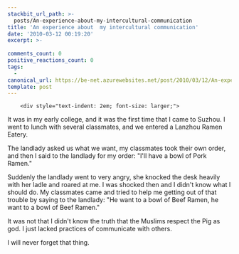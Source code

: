 ```yaml
---
stackbit_url_path: >-
  posts/An-experience-about-my-intercultural-communication
title: 'An experience about  my intercultural communication'
date: '2010-03-12 00:19:20'
excerpt: >-
  
comments_count: 0
positive_reactions_count: 0
tags: 
  - 
canonical_url: https://be-net.azurewebsites.net/post/2010/03/12/An-experience-about-my-intercultural-communication
template: post
---
```


        <div style="text-indent: 2em; font-size: larger;">
<p>It was in my early college, and it was the first time that I came to Suzhou. I went to lunch with several classmates, and we entered a Lanzhou Ramen Eatery.</p>
<p>The landlady asked us what we want, my classmates took their own order, and then I said to the landlady for my order: "I'll have a bowl of Pork Ramen."</p>
<p>Suddenly the landlady went to very angry, she knocked the desk heavily with her ladle and roared at me. I was shocked then and I didn't know what I should do. My classmates came and tried to help me getting out of that trouble by saying to the landlady: "He want to a bowl of Beef Ramen, he want to a bowl of Beef Ramen."</p>
<p>It was not that I didn't know the truth that the Muslims respect the Pig as god. I just lacked practices of communicate with others.&nbsp;</p>
<p>I will never forget that thing.</p>
</div>
      
